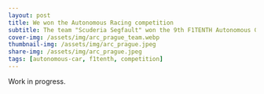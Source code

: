 ```yaml
---
layout: post
title: We won the Autonomous Racing competition
subtitle: The team "Scuderia Segfault" won the 9th F1TENTH Autonomous Grand Prix at IROS2021
cover-img: /assets/img/arc_prague_team.webp
thumbnail-img: /assets/img/arc_prague.jpeg
share-img: /assets/img/arc_prague.jpeg
tags: [autonomous-car, f1tenth, competition]
---
```

Work in progress.
